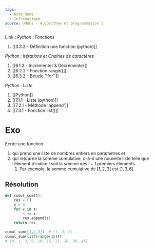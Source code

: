 ```yaml
---
tags:
  - Note_done
  - Informatique
source: UMons - Algorithme et programmation 1
---
```


Link :
_Python : Fonctions_
1. [[3.3.2 - Définition une fonction (python)]]

_Python : Itérations et Chaînes de caractères_
1. [[6.1.2 - Incrémenter & Décrémenter]]
2. [[6.2.2 - Fonction range()]]
3. [[6.3.2 - Boucle ''for'']]

_Python : Liste_
1. [[Python]]
2. [[7.1.1 - Liste (python)]]
3. [[7.2.1 - Méthode 'append']]
4. [[7.3.1 - Fonction list()]]

# Exo
Ecrire une fonction 
1. qui prend une liste de nombres entiers en paramètres et 
2. qui retourne la somme cumulative, c-à-d une nouvelle liste telle que l’élément d’indice $i$ soit la somme des $i +1$ premiers éléments. 
	1. Par exemple, la somme cumulative de $[1,2,3]$ est $[1,3,6]$.

## Résolution
```python
def cumul_sum(t): 
	res = [] 
	s = 0 
	for x in t: 
		s += x 
		res.append(s) 
	return res 
	
cumul_sum([1,2,3])  # [1, 3, 6] 
cumul_sum(list(range(10)))  
# [0, 1, 3, 6, 10, 15, 21, 28, 36, 45]
```